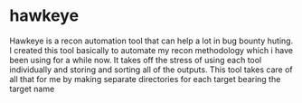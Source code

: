 # hawkeye
Hawkeye is a recon automation tool that can help a lot in bug bounty huting. I created this tool basically to automate my recon methodology which i have been using for a while now. It takes off the stress of using each tool individually and storing and sorting all of the outputs. This tool takes care of all that for me by making separate directories for each target bearing the target name 
